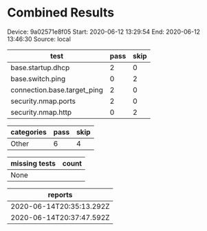 # Combined Results
Device: 9a02571e8f05
Start: 2020-06-12 13:29:54
End: 2020-06-12 13:46:30
Source: local

|test|pass|skip|
|---|---|---|
|base.startup.dhcp|2|0|
|base.switch.ping|0|2|
|connection.base.target_ping|2|0|
|security.nmap.ports|2|0|
|security.nmap.http|0|2|

|categories|pass|skip|
|---|---|---|
|Other|6|4|

|missing tests|count|
|---|---|
|None|

|reports|
|---|
|2020-06-14T20:35:13.292Z|
|2020-06-14T20:37:47.592Z|
